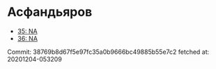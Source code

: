 # Асфандьяров
- [35: NA](35.md)
- [36: NA](36.md)

Commit: 38769b8d67f5e97fc35a0b9666bc49885b55e7c2
 fetched at: 20201204-053209
